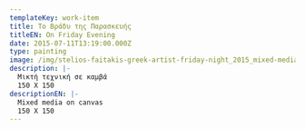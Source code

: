 ```yaml
---
templateKey: work-item
title: Το Βράδυ της Παρασκευής
titleEN: On Friday Evening
date: 2015-07-11T13:19:00.000Z
type: painting
image: /img/stelios-faitakis-greek-artist-friday-night_2015_mixed-media-on-canvas_150x150-cm.jpeg
description: |-
  Μικτή τεχνική σε καμβά
  150 X 150
descriptionEN: |-
  Mixed media on canvas
  150 X 150
---
```

